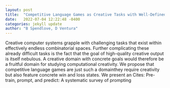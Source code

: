 ```yaml
---
layout: post
title:  "Competitive Language Games as Creative Tasks with Well-Defined Goals"
date:   2022-07-04 12:22:48 -0400
categories: jekyll update
author: "B Spendlove, D Ventura"
---
```

Creative computer systems grapple with challenging tasks that exist within effectively endless combinatorial spaces. Further complicating these already difficult tasks is the fact that the goal of high-quality creative output is itself nebulous. A creative domain with concrete goals would therefore be a fruitful domain for studying computational creativity. We propose that competitive language games are just such a domainthey require creativity but also feature concrete win and loss states. We present an 
Cites: Pre-train, prompt, and predict: A systematic survey of prompting